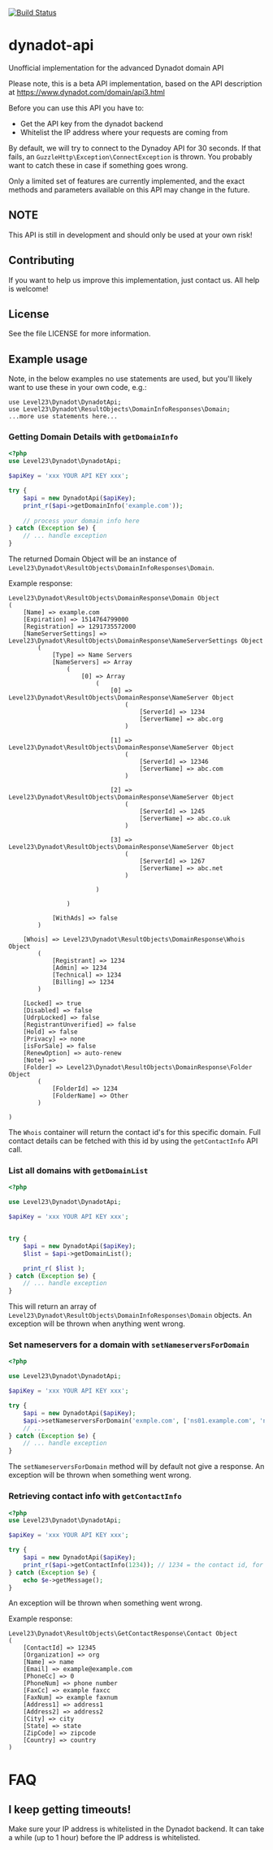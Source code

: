 [![Build Status](https://travis-ci.org/level23/dynadot-api.svg?branch=master)](https://travis-ci.org/level23/dynadot-api)

# dynadot-api
Unofficial implementation for the advanced Dynadot domain API

Please note, this is a beta API implementation, based on the API description at
https://www.dynadot.com/domain/api3.html

Before you can use this API you have to:

  * Get the API key from the dynadot backend
  * Whitelist the IP address where your requests are coming from


By default, we will try to connect to the Dynadoy API for 30 seconds. If that fails, 
an `GuzzleHttp\Exception\ConnectException` is thrown. You probably want to catch these in case if something goes wrong.

Only a limited set of features are currently implemented, and the exact methods and parameters
available on this API may change in the future.

## NOTE

This API is still in development and should only be used at your own risk!

## Contributing

If you want to help us improve this implementation, just contact us. All help is welcome!

## License
See the file LICENSE for more information.

## Example usage
Note, in the below examples no use statements are used, but you'll likely want to use these in your
own code, e.g.:

    use Level23\Dynadot\DynadotApi;
    use Level23\Dynadot\ResultObjects\DomainInfoResponses\Domain;
    ...more use statements here...

### Getting Domain Details with `getDomainInfo`

```php
<?php
use Level23\Dynadot\DynadotApi;

$apiKey = 'xxx YOUR API KEY xxx';

try {
    $api = new DynadotApi($apiKey);
    print_r($api->getDomainInfo('example.com'));
    
    // process your domain info here
} catch (Exception $e) {
    // ... handle exception
}
```

The returned Domain Object will be an instance of `Level23\Dynadot\ResultObjects\DomainInfoResponses\Domain`. 

Example response:
```
Level23\Dynadot\ResultObjects\DomainResponse\Domain Object
(
    [Name] => example.com
    [Expiration] => 1514764799000
    [Registration] => 1291735572000
    [NameServerSettings] => Level23\Dynadot\ResultObjects\DomainResponse\NameServerSettings Object
        (
            [Type] => Name Servers
            [NameServers] => Array
                (
                    [0] => Array
                        (
                            [0] => Level23\Dynadot\ResultObjects\DomainResponse\NameServer Object
                                (
                                    [ServerId] => 1234
                                    [ServerName] => abc.org
                                )

                            [1] => Level23\Dynadot\ResultObjects\DomainResponse\NameServer Object
                                (
                                    [ServerId] => 12346
                                    [ServerName] => abc.com
                                )

                            [2] => Level23\Dynadot\ResultObjects\DomainResponse\NameServer Object
                                (
                                    [ServerId] => 1245
                                    [ServerName] => abc.co.uk
                                )

                            [3] => Level23\Dynadot\ResultObjects\DomainResponse\NameServer Object
                                (
                                    [ServerId] => 1267
                                    [ServerName] => abc.net
                                )

                        )

                )

            [WithAds] => false
        )

    [Whois] => Level23\Dynadot\ResultObjects\DomainResponse\Whois Object
        (
            [Registrant] => 1234
            [Admin] => 1234
            [Technical] => 1234
            [Billing] => 1234
        )

    [Locked] => true
    [Disabled] => false
    [UdrpLocked] => false
    [RegistrantUnverified] => false
    [Hold] => false
    [Privacy] => none
    [isForSale] => false
    [RenewOption] => auto-renew
    [Note] => 
    [Folder] => Level23\Dynadot\ResultObjects\DomainResponse\Folder Object
        (
            [FolderId] => 1234
            [FolderName] => Other
        )

)

```

The `Whois` container will return the contact id's for this specific domain. Full contact details can be fetched with 
this id by using the `getContactInfo` API call.

### List all domains with `getDomainList`

```php
<?php

use Level23\Dynadot\DynadotApi;

$apiKey = 'xxx YOUR API KEY xxx';


try {
    $api = new DynadotApi($apiKey);
    $list = $api->getDomainList();

    print_r( $list );
} catch (Exception $e) {
    // ... handle exception
}
```

This will return an array of `Level23\Dynadot\ResultObjects\DomainInfoResponses\Domain` objects. An exception will be 
thrown when anything went wrong. 


### Set nameservers for a domain with `setNameserversForDomain`

```php
<?php

use Level23\Dynadot\DynadotApi;

$apiKey = 'xxx YOUR API KEY xxx';

try {
    $api = new DynadotApi($apiKey);
    $api->setNameserversForDomain('exmple.com', ['ns01.example.com', 'ns2.example.net', 'ns03.example.org']);
    // ...
} catch (Exception $e) {
    // ... handle exception
}
```
The `setNameserversForDomain` method will by default not give a response. An exception will be thrown when something 
went wrong.


### Retrieving contact info with `getContactInfo`

```php
<?php
use Level23\Dynadot\DynadotApi;

$apiKey = 'xxx YOUR API KEY xxx';

try {
    $api = new DynadotApi($apiKey);
    print_r($api->getContactInfo(1234)); // 1234 = the contact id, for example returned by the getDomainInfo call.
} catch (Exception $e) {
    echo $e->getMessage();
}
```

An exception will be thrown when something went wrong.

Example response:
```
Level23\Dynadot\ResultObjects\GetContactResponse\Contact Object
(
    [ContactId] => 12345
    [Organization] => org
    [Name] => name
    [Email] => example@example.com
    [PhoneCc] => 0
    [PhoneNum] => phone number
    [FaxCc] => example faxcc
    [FaxNum] => example faxnum
    [Address1] => address1
    [Address2] => address2
    [City] => city
    [State] => state
    [ZipCode] => zipcode
    [Country] => country
)
```
    
# FAQ

## I keep getting timeouts!

Make sure your IP address is whitelisted in the Dynadot backend. It can take a while (up to 1 hour) before 
the IP address is whitelisted.


